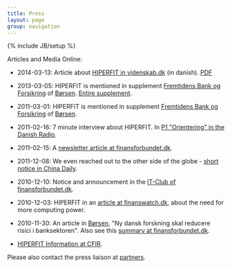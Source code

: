 ```yaml
---
title: Press
layout: page
group: navigation
---
```

{% include JB/setup %}

Articles and Media Online:

* 2014-03-13: Article about [HIPERFIT in videnskab.dk](http://videnskab.dk/kultur-samfund/danske-forskere-vil-forhindre-bankkriser) (in danish). [PDF](pdf/videnskabdk-2014-03-13.pdf)

* 2013-03-05: HIPERFIT is mentioned in supplement [Fremtidens Bank og Forsikring](pdf/fremtidensbank.pdf)
  of [Børsen](http://www.borsen.dk). [Entire supplement](pdf/Fremtidens_Bank_DK_2013_20s.pdf).

* 2011-03-01: HIPERFIT is mentioned in supplement [Fremtidens Bank og Forsikring](http://www.fremtidensbank.dk/Fremtidens_Bank_2011_28s.pdf)
  of [Børsen](http://www.borsen.dk).

* 2011-02-16: 7 minute interview about HIPERFIT. In 
  [P1 "Orientering" in the Danish Radio](http://www.dr.dk/P1/orientering/indslag/2011/02/16/160537_1_1_1_1_1_1.htm).

* 2011-02-15: A [newsletter article at finansforbundet.dk](http://www.finansforbundet.dk/?ArtId=184152></a>).

* 2011-12-08: We even reached out to the other side of the globe -
  [short notice in China Daily](http://www.chinadaily.com.cn/xinhua/2010-12-08/content_1353294.html).

* 2010-12-10: Notice and announcement in the [IT-Club of finansforbundet.dk](http://www.finansforbundet.dk/?mId=2302&amp;ArtId=180674).

* 2010-12-03: HIPERFIT in an [article at finanswatch.dk](http://finanswatch.dk/Finansnyt/Pengeinstitutter/article2265917.ece),
  about the need for more computing power.

* 2010-11-30: An article in [Børsen](http://www.borsen.dk), "Ny dansk
  forskning skal reducere risici i banksektoren". Also see this
  [summary at finansforbundet.dk](http://www.finansforbundet.dk/?mId=1008&amp;ArtId=179698).

* [HIPERFIT Information at
  CFIR](http://www.cfir.dk/Projekter/HIPERFIT/Pages/HIPERFIT.aspx).

Please also contact the press liaison at [partners](partners.html).
